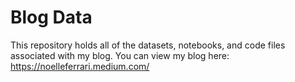 # Blog Data
This repository holds all of the datasets, notebooks, and code files associated with my blog. You can view my blog here: https://noelleferrari.medium.com/